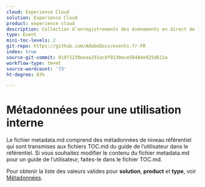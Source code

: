 ```yaml
---
cloud: Experience Cloud
solution: Experience Cloud
product: experience cloud
description: Collection d’enregistrements des événements en direct de l’Adobe.
type: Event
mini-toc-levels: 2
git-repo: https://github.com/AdobeDocs/events.fr-FR
index: true
source-git-commit: 01971230eeaa291ac8f9130ece58484e925d611a
workflow-type: tm+mt
source-wordcount: '73'
ht-degree: 83%

---
```



# Métadonnées pour une utilisation interne

Le fichier metadata.md comprend des métadonnées de niveau référentiel qui sont transmises aux fichiers TOC.md du guide de l’utilisateur dans le référentiel. Si vous souhaitez modifier le contenu du fichier metadata.md pour un guide de l’utilisateur, faites-le dans le fichier TOC.md.

Pour obtenir la liste des valeurs valides pour **solution**, **product** et **type**, voir [Métadonnées](https://experienceleague.adobe.com/docs/authoring-guide-exl/using/editing/user-guide-setup/metadata.html?lang=fr).
